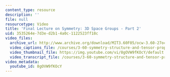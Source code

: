 ```yaml
---
content_type: resource
description: ''
file: null
resourcetype: Video
title: 'Final Lecture on Symmetry: 3D Space Groups - Part 2'
uid: 3535264e-7d3e-d2b1-4a0c-1122523ff18c
video_files:
  archive_url: http://www.archive.org/download/MIT3.60F05/ocw-3.60-27oct2005-pt2-220k.mp4
  video_captions_file: /courses/3-60-symmetry-structure-and-tensor-properties-of-materials-fall-2005/1f068efaddec568580cb7e935c770bfd_8gOVW9fKOcY.vtt
  video_thumbnail_file: https://img.youtube.com/vi/8gOVW9fKOcY/default.jpg
  video_transcript_file: /courses/3-60-symmetry-structure-and-tensor-properties-of-materials-fall-2005/637bc97e91fc0088e3ee706c02420f70_8gOVW9fKOcY.pdf
video_metadata:
  youtube_id: 8gOVW9fKOcY
---
```

